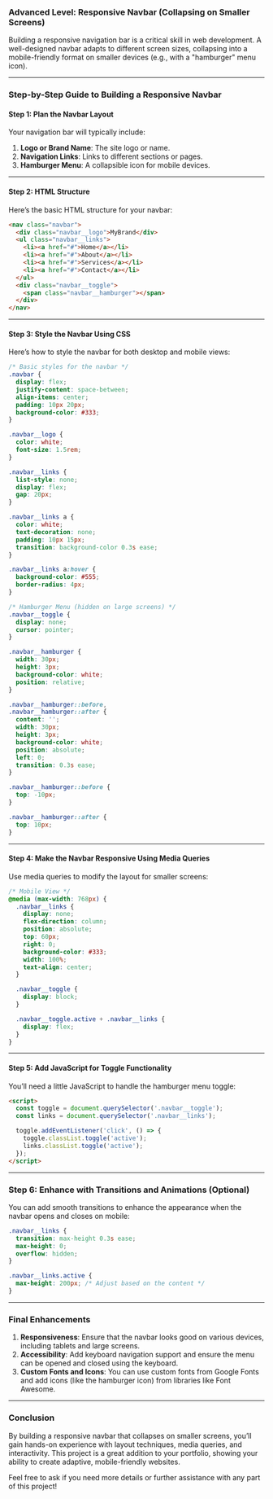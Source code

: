 ### Advanced Level: Responsive Navbar (Collapsing on Smaller Screens)

Building a responsive navigation bar is a critical skill in web development. A well-designed navbar adapts to different screen sizes, collapsing into a mobile-friendly format on smaller devices (e.g., with a "hamburger" menu icon).

---

### **Step-by-Step Guide to Building a Responsive Navbar**

#### **Step 1: Plan the Navbar Layout**

Your navigation bar will typically include:
1. **Logo or Brand Name**: The site logo or name.
2. **Navigation Links**: Links to different sections or pages.
3. **Hamburger Menu**: A collapsible icon for mobile devices.

---

#### **Step 2: HTML Structure**

Here’s the basic HTML structure for your navbar:

```html
<nav class="navbar">
  <div class="navbar__logo">MyBrand</div>
  <ul class="navbar__links">
    <li><a href="#">Home</a></li>
    <li><a href="#">About</a></li>
    <li><a href="#">Services</a></li>
    <li><a href="#">Contact</a></li>
  </ul>
  <div class="navbar__toggle">
    <span class="navbar__hamburger"></span>
  </div>
</nav>
```

---

#### **Step 3: Style the Navbar Using CSS**

Here’s how to style the navbar for both desktop and mobile views:

```css
/* Basic styles for the navbar */
.navbar {
  display: flex;
  justify-content: space-between;
  align-items: center;
  padding: 10px 20px;
  background-color: #333;
}

.navbar__logo {
  color: white;
  font-size: 1.5rem;
}

.navbar__links {
  list-style: none;
  display: flex;
  gap: 20px;
}

.navbar__links a {
  color: white;
  text-decoration: none;
  padding: 10px 15px;
  transition: background-color 0.3s ease;
}

.navbar__links a:hover {
  background-color: #555;
  border-radius: 4px;
}

/* Hamburger Menu (hidden on large screens) */
.navbar__toggle {
  display: none;
  cursor: pointer;
}

.navbar__hamburger {
  width: 30px;
  height: 3px;
  background-color: white;
  position: relative;
}

.navbar__hamburger::before,
.navbar__hamburger::after {
  content: '';
  width: 30px;
  height: 3px;
  background-color: white;
  position: absolute;
  left: 0;
  transition: 0.3s ease;
}

.navbar__hamburger::before {
  top: -10px;
}

.navbar__hamburger::after {
  top: 10px;
}
```

---

#### **Step 4: Make the Navbar Responsive Using Media Queries**

Use media queries to modify the layout for smaller screens:

```css
/* Mobile View */
@media (max-width: 768px) {
  .navbar__links {
    display: none;
    flex-direction: column;
    position: absolute;
    top: 60px;
    right: 0;
    background-color: #333;
    width: 100%;
    text-align: center;
  }

  .navbar__toggle {
    display: block;
  }

  .navbar__toggle.active + .navbar__links {
    display: flex;
  }
}
```

---

#### **Step 5: Add JavaScript for Toggle Functionality**

You’ll need a little JavaScript to handle the hamburger menu toggle:

```html
<script>
  const toggle = document.querySelector('.navbar__toggle');
  const links = document.querySelector('.navbar__links');

  toggle.addEventListener('click', () => {
    toggle.classList.toggle('active');
    links.classList.toggle('active');
  });
</script>
```

---

### **Step 6: Enhance with Transitions and Animations (Optional)**

You can add smooth transitions to enhance the appearance when the navbar opens and closes on mobile:

```css
.navbar__links {
  transition: max-height 0.3s ease;
  max-height: 0;
  overflow: hidden;
}

.navbar__links.active {
  max-height: 200px; /* Adjust based on the content */
}
```

---

### **Final Enhancements**

1. **Responsiveness**: Ensure that the navbar looks good on various devices, including tablets and large screens.
2. **Accessibility**: Add keyboard navigation support and ensure the menu can be opened and closed using the keyboard.
3. **Custom Fonts and Icons**: You can use custom fonts from Google Fonts and add icons (like the hamburger icon) from libraries like Font Awesome.

---

### **Conclusion**

By building a responsive navbar that collapses on smaller screens, you’ll gain hands-on experience with layout techniques, media queries, and interactivity. This project is a great addition to your portfolio, showing your ability to create adaptive, mobile-friendly websites.

Feel free to ask if you need more details or further assistance with any part of this project!
